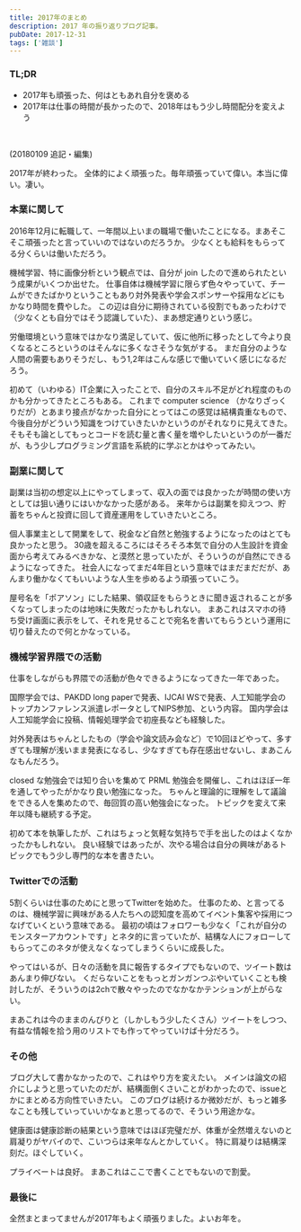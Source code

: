```yaml
---
title: 2017年のまとめ
description: 2017 年の振り返りブログ記事。
pubDate: 2017-12-31
tags: ['雑談']
---
```



### TL;DR
- 2017年も頑張った、何はともあれ自分を褒める
- 2017年は仕事の時間が長かったので、2018年はもう少し時間配分を変えよう
<br>

(20180109 追記・編集)

2017年が終わった。
全体的によく頑張った。毎年頑張っていて偉い。本当に偉い。凄い。

### 本業に関して
2016年12月に転職して、一年間以上いまの職場で働いたことになる。まあそこそこ頑張ったと言っていいのではないのだろうか。
少なくとも給料をもらってる分くらいは働いただろう。

機械学習、特に画像分析という観点では、自分が join したので進められたという成果がいくつか出せた。
仕事自体は機械学習に限らず色々やっていて、チームができたばかりということもあり対外発表や学会スポンサーや採用などにもかなり時間を費やした。
この辺は自分に期待されている役割でもあったわけで（少なくとも自分ではそう認識していた）、まあ想定通りという感じ。

労働環境という意味ではかなり満足していて、仮に他所に移ったとして今より良くなるところというのはそんなに多くなさそうな気がする。
まだ自分のような人間の需要もありそうだし、もう1,2年はこんな感じで働いていく感じになるだろう。

初めて（いわゆる）IT企業に入ったことで、自分のスキル不足がどれ程度のものかも分かってきたところもある。
これまで computer science （かなりざっくりだが）とあまり接点がなかった自分にとってはこの感覚は結構貴重なもので、
今後自分がどういう知識をつけていきたいかというのがそれなりに見えてきた。
そもそも論としてもっとコードを読む量と書く量を増やしたいというのが一番だが、もう少しプログラミング言語を系統的に学ぶとかはやってみたい。

### 副業に関して
副業は当初の想定以上にやってしまって、収入の面では良かったが時間の使い方としては狙い通りにはいかなかった感がある。
来年からは副業を抑えつつ、貯蓄をちゃんと投資に回して資産運用をしていきたいところ。

個人事業主として開業をして、税金など自然と勉強するようになったのはとても良かったと思う。
30歳を超えるころにはそろそろ本気で自分の人生設計を資金面から考えてみるべきかな、と漠然と思っていたが、そういうのが自然にできるようになってきた。
社会人になってまだ4年目という意味ではまだまだだが、あんまり働かなくてもいいような人生を歩めるよう頑張っていこう。

屋号名を「ポアソン」にした結果、領収証をもらうときに聞き返されることが多くなってしまったのは地味に失敗だったかもしれない。
まあこれはスマホの待ち受け画面に表示をして、それを見せることで宛名を書いてもらうという運用に切り替えたので何とかなっている。

### 機械学習界隈での活動
仕事をしながらも界隈での活動が色々できるようになってきた一年であった。

国際学会では、PAKDD long paperで発表、IJCAI WSで発表、人工知能学会のトップカンファレンス派遣レポータとしてNIPS参加、という内容。
国内学会は人工知能学会に投稿、情報処理学会で初座長なども経験した。

対外発表はちゃんとしたもの（学会や論文読み会など）で10回ほどやって、多すぎても理解が浅いまま発表になるし、少なすぎても存在感出せないし、まあこんなもんだろう。

closed な勉強会では知り合いを集めて PRML 勉強会を開催し、これはほぼ一年を通してやったがかなり良い勉強になった。
ちゃんと理論的に理解をして議論をできる人を集めたので、毎回質の高い勉強会になった。
トピックを変えて来年以降も継続する予定。

初めて本を執筆したが、これはちょっと気軽な気持ちで手を出したのはよくなかったかもしれない。
良い経験ではあったが、次やる場合は自分の興味があるトピックでもう少し専門的な本を書きたい。

### Twitterでの活動
5割くらいは仕事のためにと思ってTwitterを始めた。
仕事のため、と言ってるのは、機械学習に興味がある人たちへの認知度を高めてイベント集客や採用につなげていくという意味である。
最初の頃はフォロワーも少なく「これが自分のモンスターアカウントです」とネタ的に言っていたが、結構な人にフォローしてもらってこのネタが使えなくなってしまうくらいに成長した。

やってはいるが、日々の活動を具に報告するタイプでもないので、ツイート数はあんまり伸びない。
くだらないことをもっとガンガンつぶやいていくことも検討したが、そういうのは2chで散々やったのでなかなかテンションが上がらない。

まあこれは今のままのんびりと（しかしもう少したくさん）ツイートをしつつ、有益な情報を拾う用のリストでも作ってやっていけば十分だろう。

### その他
ブログ大して書かなかったので、これはやり方を変えたい。
メインは論文の紹介にしようと思っていたのだが、結構面倒くさいことがわかったので、issueとかにまとめる方向性でいきたい。
このブログは続けるか微妙だが、もっと雑多なことも残していっていいかなぁと思ってるので、そういう用途かな。

健康面は健康診断の結果という意味ではほぼ完璧だが、体重が全然増えないのと肩凝りがヤバイので、こいつらは来年なんとかしていく。
特に肩凝りは結構深刻だ。ほぐしていく。

プライベートは良好。
まあこれはここで書くことでもないので割愛。

### 最後に
全然まとまってませんが2017年もよく頑張りました。よいお年を。
